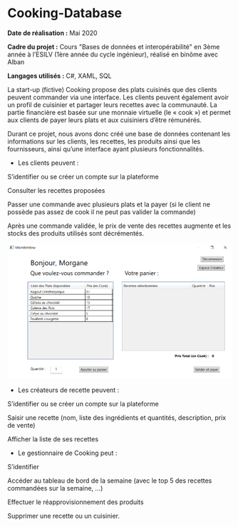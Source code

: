 # Cooking-Database

**Date de réalisation :** Mai 2020

**Cadre du projet :** Cours "Bases de données et interopérabilité" en 3ème année à l’ESILV (1ère année du cycle ingénieur), réalisé en binôme avec Alban

**Langages utilisés :** C#, XAML, SQL

La start-up (fictive) Cooking propose des plats cuisinés que des clients peuvent commander via une interface. Les clients peuvent également avoir un profil de cuisinier et partager leurs recettes avec la communauté. La partie financière est basée sur une monnaie virtuelle (le « cook ») et permet aux clients de payer leurs plats et aux cuisiniers d’être rémunérés.

Durant ce projet, nous avons donc créé une base de données contenant les informations sur les clients, les recettes, les produits ainsi que les fournisseurs, ainsi qu’une interface ayant plusieurs fonctionnalités. 

-	Les clients peuvent :
 
S’identifier ou se créer un compte sur la plateforme

Consulter les recettes proposées

Passer une commande avec plusieurs plats et la payer (si le client ne possède pas assez de cook il ne peut pas valider la commande)

Après une commande validée, le prix de vente des recettes augmente et les stocks des produits utilisés sont décrémentés.

<p>
 <img src="./images/Commandes.png" width="600" title="Page pour passer des commandes">
</p>

-	Les créateurs de recette peuvent :

S’identifier ou se créer un compte sur la plateforme

Saisir une recette (nom, liste des ingrédients et quantités, description, prix de vente)

Afficher la liste de ses recettes

-	Le gestionnaire de Cooking peut :

S’identifier

Accéder au tableau de bord de la semaine (avec le top 5 des recettes commandées sur la semaine, …)

Effectuer le réapprovisionnement des produits

Supprimer une recette ou un cuisinier.
